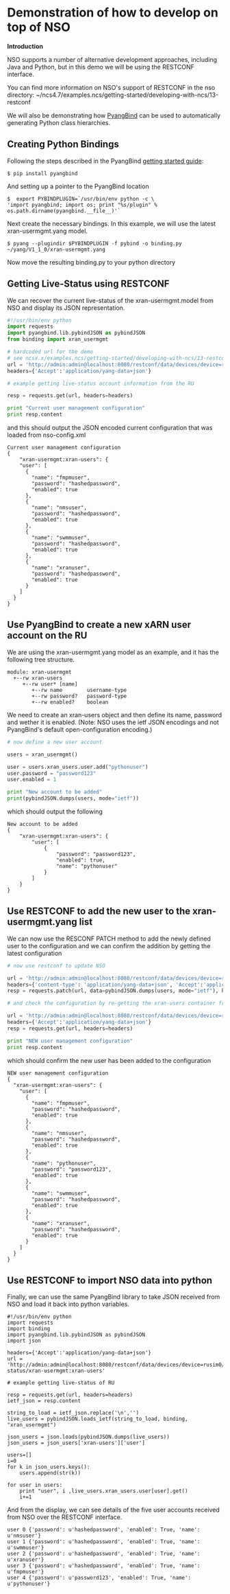 # Demonstration of how to develop on top of NSO

**Introduction**

NSO supports a number of alternative development approaches, including Java and Python, but in this demo we will be using the RESTCONF interface.

You can find more information on NSO's support of RESTCONF in the nso directory:
~/ncs4.7/examples.ncs/getting-started/developing-with-ncs/13-restconf

We will also be demonstrating how [PyangBind](http://pynms.io/pyangbind/) can be used to automatically generating Python class hierarchies.

## Creating  Python Bindings

Following the steps described in the PyangBind [getting started guide](http://pynms.io/pyangbind/getting_started/):


    $ pip install pyangbind

And setting up a pointer to the PyangBind location

    $  export PYBINDPLUGIN=`/usr/bin/env python -c \
    'import pyangbind; import os; print "%s/plugin" % os.path.dirname(pyangbind.__file__)'`

Next create the necessary bindings. In this example, we will use the latest xran-usermgmt.yang model.

    $ pyang --plugindir $PYBINDPLUGIN -f pybind -o binding.py ~/yang/V1_1_0/xran-usermgmt.yang

Now move the resulting binding.py to your python directory

## Getting Live-Status using RESTCONF

We can recover the current live-status of the xran-usermgmt.model from NSO and display its JSON representation.

``` python
#!/usr/bin/env python  
import requests  
import pyangbind.lib.pybindJSON as pybindJSON  
from binding import xran_usermgmt  

# hardcoded url for the demo  
# see ncsx.x/examples.ncs/getting-started/developing-with-ncs/13-restconf for more information  
url = 'http://admin:admin@localhost:8080/restconf/data/devices/device=rusim0/live-status/xran-usermgmt:xran-users'  
headers={'Accept':'application/yang-data+json'}  

# example getting live-status account information from the RU  

resp = requests.get(url, headers=headers)  

print "Current user management configuration"  
print resp.content
```

and this should output the JSON encoded current configuration that was loaded from nso-config.xml

    Current user management configuration
    {
        "xran-usermgmt:xran-users": {
        "user": [
          {
            "name": "fmpmuser",
            "password": "hashedpassword",
            "enabled": true
          },
          {
            "name": "nmsuser",
            "password": "hashedpassword",
            "enabled": true
          },
          {
            "name": "swmmuser",
            "password": "hashedpassword",
            "enabled": true
          },
          {
            "name": "xranuser",
            "password": "hashedpassword",
            "enabled": true
          }
        ]
      }
    }

## Use PyangBind to create a new xARN user account  on the RU

We are using the xran-usermgmt.yang model as an example, and it has the following tree structure.

    module: xran-usermgmt
      +--rw xran-users
         +--rw user* [name]
            +--rw name        username-type
            +--rw password?   password-type
            +--rw enabled?    boolean

We need to create an xran-users object and then define its name, password and wether it is enabled. (Note: NSO uses the ietf JSON encodings and not PyangBind's default open-configuration encoding.)


``` python
# now define a new user account  

users = xran_usermgmt()  

user = users.xran_users.user.add("pythonuser")  
user.password = "password123"  
user.enabled = 1  

print "New account to be added"  
print(pybindJSON.dumps(users, mode="ietf"))
```

which should output the following

    New account to be added
    {
        "xran-usermgmt:xran-users": {
            "user": [
                {
                    "password": "password123",
                    "enabled": true,
                    "name": "pythonuser"
                }
            ]
        }
    }

## Use RESTCONF to add the new user to the xran-usermgmt.yang list

We can now use the RESCONF PATCH method to add the newly defined user to the configuration and we can confirm the addition by getting the latest configuration

``` python
# now use restconf to update NSO  

url = 'http://admin:admin@localhost:8080/restconf/data/devices/device=rusim0/config/xran-usermgmt:xran-users'  
headers={'content-type': 'application/yang-data+json', 'Accept':'application/yang-data+json'}  
resp = requests.patch(url, data=pybindJSON.dumps(users, mode="ietf"), headers=headers)  

# and check the configuration by re-getting the xran-users container from NSO

url = 'http://admin:admin@localhost:8080/restconf/data/devices/device=rusim0/live-status/xran-usermgmt:xran-users'  
headers={'Accept':'application/yang-data+json'}  
resp = requests.get(url, headers=headers)  

print "NEW user management configuration"  
print resp.content
```

which should confirm the new user has been added to the configuration

    NEW user management configuration
    {
      "xran-usermgmt:xran-users": {
        "user": [
          {
            "name": "fmpmuser",
            "password": "hashedpassword",
            "enabled": true
          },
          {
            "name": "nmsuser",
            "password": "hashedpassword",
            "enabled": true
          },
          {
            "name": "pythonuser",
            "password": "password123",
            "enabled": true
          },
          {
            "name": "swmmuser",
            "password": "hashedpassword",
            "enabled": true
          },
          {
            "name": "xranuser",
            "password": "hashedpassword",
            "enabled": true
          }
        ]
      }
    }

## Use RESTCONF to import NSO data into python

Finally, we can use the same PyangBind library to take JSON received from NSO and load it back into python variables.

    #!/usr/bin/env python
    import requests
    import binding
    import pyangbind.lib.pybindJSON as pybindJSON
    import json

    headers={'Accept':'application/yang-data+json'}
    url = 'http://admin:admin@localhost:8080/restconf/data/devices/device=rusim0/live-status/xran-usermgmt:xran-users'

    # example getting live-status of RU

    resp = requests.get(url, headers=headers)
    ietf_json = resp.content

    string_to_load = ietf_json.replace('\n','')
    live_users = pybindJSON.loads_ietf(string_to_load, binding, "xran_usermgmt")

    json_users = json.loads(pybindJSON.dumps(live_users))
    json_users = json_users['xran-users']['user']

    users=[]
    i=0
    for k in json_users.keys():
        users.append(str(k))

    for user in users:
        print "user", i ,live_users.xran_users.user[user].get()
        i+=1

And from the display, we can see details of the five user accounts received from NSO over the RESTCONF interface.

    user 0 {'password': u'hashedpassword', 'enabled': True, 'name': u'nmsuser'}
    user 1 {'password': u'hashedpassword', 'enabled': True, 'name': u'swmmuser'}
    user 2 {'password': u'hashedpassword', 'enabled': True, 'name': u'xranuser'}
    user 3 {'password': u'hashedpassword', 'enabled': True, 'name': u'fmpmuser'}
    user 4 {'password': u'password123', 'enabled': True, 'name': u'pythonuser'}
